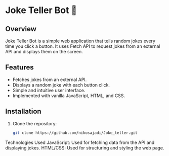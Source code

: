 # Joke Teller Bot 🤖

## Overview
Joke Teller Bot is a simple web application that tells random jokes every time you click a button. It uses Fetch API to request jokes from an external API and displays them on the screen.

## Features
- Fetches jokes from an external API.
- Displays a random joke with each button click.
- Simple and intuitive user interface.
- Implemented with vanilla JavaScript, HTML, and CSS.

## Installation
1. Clone the repository:
   ```bash
   git clone https://github.com/nikosajadi/Joke_teller.git
Technologies Used
JavaScript: Used for fetching data from the API and displaying jokes.
HTML/CSS: Used for structuring and styling the web page.
